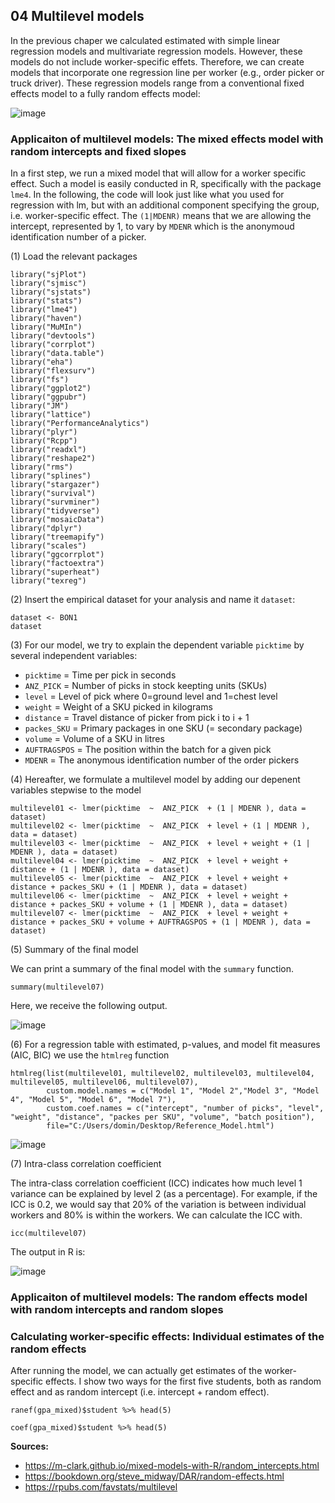 ## 04 Multilevel models

In the previous chaper we calculated estimated with simple linear regression models and multivariate regression models. However, these models do not include worker-specific effets. Therefore, we can create models that incorporate one regression line per worker (e.g., order picker or truck driver). These regression models range from a conventional fixed effects model to a fully random effects model:

![image](https://user-images.githubusercontent.com/102478331/160404934-f18e491b-6a8c-493f-9991-6f9128f86ba2.png)

### Applicaiton of multilevel models: The mixed effects model with random intercepts and fixed slopes

In a first step, we run a mixed model that will allow for a worker specific effect. Such a model is easily conducted in R, specifically with the package `lme4`. In the following, the code will look just like what you used for regression with lm, but with an additional component specifying the group, i.e. worker-specific effect. The `(1|MDENR)` means that we are allowing the intercept, represented by 1, to vary by `MDENR` which is the anonymoud identification number of a picker. 

(1) Load the relevant packages
```
library("sjPlot")
library("sjmisc")
library("sjstats")
library("stats")
library("lme4")
library("haven")
library("MuMIn")
library("devtools")
library("corrplot")
library("data.table")
library("eha")
library("flexsurv")
library("fs")
library("ggplot2")
library("ggpubr")
library("JM")
library("lattice")
library("PerformanceAnalytics")
library("plyr")
library("Rcpp")
library("readxl")
library("reshape2")
library("rms")
library("splines")
library("stargazer")
library("survival")
library("survminer")
library("tidyverse")
library("mosaicData")
library("dplyr")
library("treemapify")
library("scales")
library("ggcorrplot")
library("factoextra")
library("superheat")
library("texreg")
```

(2) Insert the empirical dataset for your analysis and name it `dataset`:
```
dataset <- BON1
dataset
```

(3) For our model, we try to explain the dependent variable `picktime` by several independent variables:
- `picktime` = Time per pick in seconds
- `ANZ_PICK` = Number of picks in stock keepting units (SKUs)
- `level` = Level of pick where 0=ground level and 1=chest level
- `weight` = Weight of a SKU picked in kilograms
- `distance` = Travel distance of picker from pick i to i + 1
- `packes_SKU` = Primary packages in one SKU (= secondary package)
- `volume` = Volume of a SKU in litres
- `AUFTRAGSPOS` = The position within the batch for a given pick
- `MDENR` = The anonymous identification number of the order pickers

(4) Hereafter, we formulate a multilevel model by adding our depenent variables stepwise to the model
```
multilevel01 <- lmer(picktime  ~  ANZ_PICK  + (1 | MDENR ), data = dataset)
multilevel02 <- lmer(picktime  ~  ANZ_PICK  + level + (1 | MDENR ), data = dataset)
multilevel03 <- lmer(picktime  ~  ANZ_PICK  + level + weight + (1 | MDENR ), data = dataset)
multilevel04 <- lmer(picktime  ~  ANZ_PICK  + level + weight + distance + (1 | MDENR ), data = dataset)
multilevel05 <- lmer(picktime  ~  ANZ_PICK  + level + weight + distance + packes_SKU + (1 | MDENR ), data = dataset)
multilevel06 <- lmer(picktime  ~  ANZ_PICK  + level + weight + distance + packes_SKU + volume + (1 | MDENR ), data = dataset)                     
multilevel07 <- lmer(picktime  ~  ANZ_PICK  + level + weight + distance + packes_SKU + volume + AUFTRAGSPOS + (1 | MDENR ), data = dataset)
```

(5) Summary of the final model

We can print a summary of the final model with the `summary` function.

```
summary(multilevel07)
```

Here, we receive the following output.

![image](https://user-images.githubusercontent.com/102478331/160454773-eb465ee4-f833-4c0c-8e01-a320656a2607.png)

(6) For a regression table with estimated, p-values, and model fit measures (AIC, BIC) we use the `htmlreg` function

```
htmlreg(list(multilevel01, multilevel02, multilevel03, multilevel04, multilevel05, multilevel06, multilevel07),
        custom.model.names = c("Model 1", "Model 2","Model 3", "Model 4", "Model 5", "Model 6", "Model 7"),  
        custom.coef.names = c("intercept", "number of picks", "level", "weight", "distance", "packes per SKU", "volume", "batch position"), 
        file="C:/Users/domin/Desktop/Reference_Model.html")
```

![image](https://user-images.githubusercontent.com/102478331/160453696-b62d361d-b658-42c7-94df-293676cd0496.png)

(7) Intra-class correlation coefficient 

The intra-class correlation coefficient (ICC) indicates how much level 1 variance can be explained by level 2 (as a percentage). For example, if the ICC is 0.2, we would say that 20% of the variation is between individual workers and 80% is within the workers. We can calculate the ICC with.

```
icc(multilevel07)
```

The output in R is: 

![image](https://user-images.githubusercontent.com/102478331/160455406-da3cd151-86cc-4ae7-8acc-6171455c442a.png)


### Applicaiton of multilevel models: The random effects model with random intercepts and random slopes












### Calculating worker-specific effects: Individual estimates of the random effects

After running the model, we can actually get estimates of the worker-specific effects. I show two ways for the first five students, both as random effect and as random intercept (i.e. intercept + random effect).

```
ranef(gpa_mixed)$student %>% head(5)
```

```
coef(gpa_mixed)$student %>% head(5)
```




**Sources:** 
- https://m-clark.github.io/mixed-models-with-R/random_intercepts.html
- https://bookdown.org/steve_midway/DAR/random-effects.html
- https://rpubs.com/favstats/multilevel
